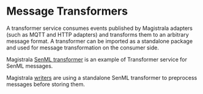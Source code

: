 # Message Transformers

A transformer service consumes events published by Magistrala adapters (such as MQTT and HTTP adapters) and transforms them to an arbitrary message format. A transformer can be imported as a standalone package and used for message transformation on the consumer side.

Magistrala [SenML transformer](transformer) is an example of Transformer service for SenML messages.

Magistrala [writers](writers) are using a standalone SenML transformer to preprocess messages before storing them.

[transformers]: https://github.com/absmach/magistrala/tree/master/transformers/senml
[writers]: https://github.com/absmach/magistrala/tree/master/writers
